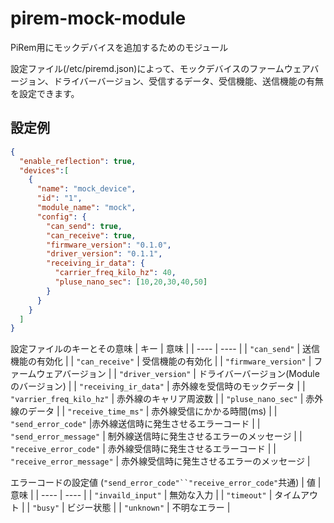 # pirem-mock-module
PiRem用にモックデバイスを追加するためのモジュール

設定ファイル(/etc/piremd.json)によって、モックデバイスのファームウェアバージョン、ドライバーバージョン、受信するデータ、受信機能、送信機能の有無を設定できます。

## 設定例
```json
{
  "enable_reflection": true,
  "devices":[
    {
      "name": "mock_device",
      "id": "1",
      "module_name": "mock",
      "config": {
        "can_send": true,
        "can_receive": true,
        "firmware_version": "0.1.0",
        "driver_version": "0.1.1",
        "receiving_ir_data": {
          "carrier_freq_kilo_hz": 40,
          "pluse_nano_sec": [10,20,30,40,50]
        }
      }
    }
  ]
}
```


設定ファイルのキーとその意味
| キー | 意味 |
| ---- | ---- |
| `"can_send"` | 送信機能の有効化 |
| `"can_receive"` | 受信機能の有効化 |
| `"firmware_version"` | ファームウェアバージョン |
| `"driver_version"` | ドライバーバージョン(Moduleのバージョン) |
| `"receiving_ir_data"` | 赤外線を受信時のモックデータ |
| `"varrier_freq_kilo_hz"` | 赤外線のキャリア周波数 |
| `"pluse_nano_sec"` | 赤外線のデータ |
| `"receive_time_ms"` | 赤外線受信にかかる時間(ms) |
| `"send_error_code"` |赤外線送信時に発生させるエラーコード |
| `"send_error_message"` | 制外線送信時に発生させるエラーのメッセージ |
| `"receive_error_code"` | 赤外線受信時に発生させるエラーコード |
| `"receive_error_message"` | 赤外線受信時に発生させるエラーのメッセージ |


エラーコードの設定値 (`"send_error_code"``"receive_error_code"`共通)
| 値 | 意味 |
| ---- | ---- |
| `"invaild_input"` | 無効な入力 |
| `"timeout"` | タイムアウト |
| `"busy"` | ビジー状態 |
| `"unknown"` | 不明なエラー |




